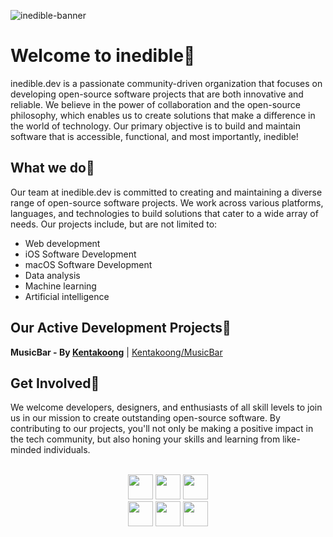 ![inedible-banner](https://user-images.githubusercontent.com/35761701/234462440-9d010b3d-e286-4d02-b0fb-f6cca9f254a0.png)

# Welcome to inedible🍌

inedible.dev is a passionate community-driven organization that focuses on developing open-source software projects that are both innovative and reliable. We believe in the power of collaboration and the open-source philosophy, which enables us to create solutions that make a difference in the world of technology. Our primary objective is to build and maintain software that is accessible, functional, and most importantly, inedible!

## What we do🤔

Our team at inedible.dev is committed to creating and maintaining a diverse range of open-source software projects. We work across various platforms, languages, and technologies to build solutions that cater to a wide array of needs. Our projects include, but are not limited to:

- Web development
- iOS Software Development
- macOS Software Development
- Data analysis
- Machine learning
- Artificial intelligence

## Our Active Development Projects🤗

**MusicBar - By [Kentakoong](https://github.com/Kentakoong)**    |    [Kentakoong/MusicBar](https://github.com/Kentakoong/MusicBar)

## Get Involved🤗

We welcome developers, designers, and enthusiasts of all skill levels to join us in our mission to create outstanding open-source software. By contributing to our projects, you'll not only be making a positive impact in the tech community, but also honing your skills and learning from like-minded individuals.

<br/>

<div align="center">
<img src="https://forthebadge.com/images/badges/powered-by-coffee.svg" height=40 />&nbsp;<img src="https://forthebadge.com/images/badges/made-with-swift.svg" height=40 />&nbsp;<img src="https://forthebadge.com/images/badges/made-with-typescript.svg" height=40 />
</div>

<div align="center">
<img src="https://forthebadge.com/images/badges/it-works-why.svg" height=40 />&nbsp;<img src="https://forthebadge.com/images/badges/not-a-bug-a-feature.svg" height=40 />&nbsp;<img src="https://forthebadge.com/images/badges/works-on-my-machine.svg" height=40 />
</div>
